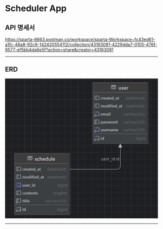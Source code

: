 # Scheduler App

## API 명세서
https://sparta-8663.postman.co/workspace/sparta-Workspace~fc43ed61-a1fc-48a8-92c9-142420554112/collection/43163091-4229dda7-0105-476f-9577-ef5bb4da6e5f?action=share&creator=43163091

----

## ERD
<img src="https://github.com/classseoha/schedulerApp/blob/main/ERD.png?raw=true">

----
